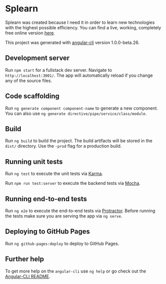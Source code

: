 # Splearn

Splearn was created because I need it in order to learn new technologies with the highest possible efficiency. You can find a live, working, completely free online version [here](https://splearn.jsdevtom.com).

This project was generated with [angular-cli](https://github.com/angular/angular-cli) version 1.0.0-beta.26.

## Development server
Run `npm start` for a fullstack dev server. Navigate to `http://localhost:3001/`. The app will automatically reload if you change any of the source files.

## Code scaffolding

Run `ng generate component component-name` to generate a new component. You can also use `ng generate directive/pipe/service/class/module`.

## Build

Run `ng build` to build the project. The build artifacts will be stored in the `dist/` directory. Use the `-prod` flag for a production build.

## Running unit tests

Run `ng test` to execute the unit tests via [Karma](https://karma-runner.github.io).

Run `npm run test:server` to execute the backend tests via [Mocha](https://mochajs.org/).

## Running end-to-end tests

Run `ng e2e` to execute the end-to-end tests via [Protractor](http://www.protractortest.org/).
Before running the tests make sure you are serving the app via `ng serve`.

## Deploying to GitHub Pages

Run `ng github-pages:deploy` to deploy to GitHub Pages.

## Further help

To get more help on the `angular-cli` use `ng help` or go check out the [Angular-CLI README](https://github.com/angular/angular-cli/blob/master/README.md).
